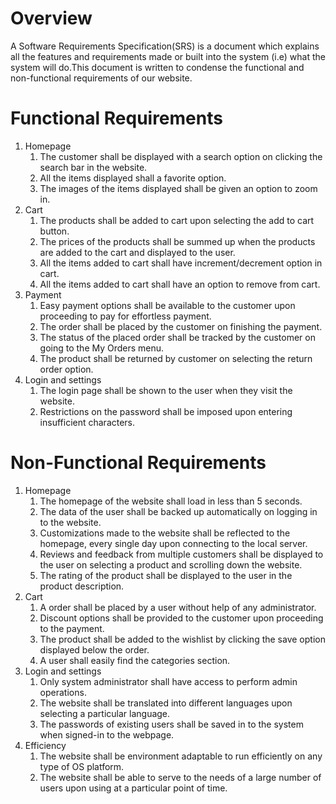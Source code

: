 # Overview
A Software Requirements Specification(SRS) is a document which explains all the features and requirements made or built into the system (i.e) what the system will do.This document is written to condense the functional and non-functional requirements of our website.

# Functional Requirements

1. Homepage
	1. The customer shall be displayed with a search option on clicking the search bar in the website.
	2. All the items displayed shall a favorite option.
	3. The images of the items displayed shall be given an option to zoom in.
2. Cart
	1. The products shall be added to cart upon selecting the add to cart button.
	2. The prices of the products shall be summed up when the products are added to the cart and displayed to the user.
	3. All the items added to cart shall have increment/decrement option in cart.
	4. All the items added to cart shall have an option to remove from cart.
3. Payment
	1. Easy payment options shall be available to the customer upon proceeding to pay for effortless payment.
	2. The order shall be placed by the customer on finishing the payment.
	3. The status of the placed order shall be tracked by the customer on going to the My Orders menu.
	4. The product shall be returned by customer on selecting the return order option.
4. Login and settings
	1. The login page shall be shown to the user when they visit the website.
	2. Restrictions on the password shall be imposed upon entering insufficient characters.

# Non-Functional Requirements

1. Homepage
 	1. The homepage of the website shall load in less than 5 seconds.
	2. The data of the user shall be backed up automatically on logging in to the website.
	3. Customizations made to the website shall be reflected to the homepage, every single day upon connecting to the local server.
	4. Reviews and feedback from multiple customers shall be displayed to the user on selecting a product and scrolling down the website.
	5. The rating of the product shall be displayed to the user in the product description.
2. Cart
	1. A order shall be placed by a user without help of any administrator.
	2. Discount options shall be provided to the customer upon proceeding to the payment.
	3. The product shall be added to the wishlist by clicking the save option displayed below the order.
	4. A user shall easily find the categories section.
3. Login and settings
	1. Only system administrator shall have access to perform admin operations. 
	2. The website shall be translated into different languages upon selecting a particular language.
	3. The passwords of existing users shall be saved in to the system when signed-in to the webpage. 
4. Efficiency
	1. The website shall be environment adaptable to run efficiently on any type of OS platform.
	2. The website shall be able to serve to the needs of a large number of users upon using at a particular point of time.
